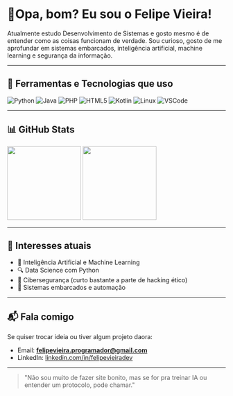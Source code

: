 # 👋Opa, bom? Eu sou o Felipe Vieira!

Atualmente estudo Desenvolvimento de Sistemas e gosto mesmo é de entender como as coisas funcionam de verdade. Sou curioso, gosto de me aprofundar em sistemas embarcados, inteligência artificial, machine learning e segurança da informação.

---

## 🚀 Ferramentas e Tecnologias que uso

![Python](https://img.shields.io/badge/Python-3776AB?style=for-the-badge&logo=python&logoColor=white)
![Java](https://img.shields.io/badge/Java-%23ED8B00.svg?style=for-the-badge&logo=openjdk&logoColor=white)
![PHP](https://img.shields.io/badge/PHP-777BB4?style=for-the-badge&logo=php&logoColor=white)
![HTML5](https://img.shields.io/badge/HTML5-E34F26?style=for-the-badge&logo=html5&logoColor=white)
![Kotlin](https://img.shields.io/badge/Kotlin-7F52FF?style=for-the-badge&logo=kotlin&logoColor=white)
![Linux](https://img.shields.io/badge/Linux-FCC624?style=for-the-badge&logo=linux&logoColor=black)
![VSCode](https://img.shields.io/badge/VS%20Code-007ACC?style=for-the-badge&logo=visual-studio-code&logoColor=white)

---

## 📊 GitHub Stats

<p align="left">
  <img height="170em" src="https://github-readme-stats.vercel.app/api?username=lipedeoliveira&show_icons=true&theme=tokyonight&hide_border=true&include_all_commits=true&count_private=true"/>
  <img height="170em" src="https://github-readme-stats.vercel.app/api/top-langs/?username=lipedeoliveira&layout=compact&langs_count=8&theme=tokyonight&hide_border=true"/>
</p>

---

## 🎯 Interesses atuais

- 🧠 Inteligência Artificial e Machine Learning  
- 🔍 Data Science com Python  
- 🔐 Cibersegurança (curto bastante a parte de hacking ético)  
- 🤖 Sistemas embarcados e automação

---

## 📬 Fala comigo

Se quiser trocar ideia ou tiver algum projeto daora:

- Email: **felipevieira.programador@gmail.com**
- LinkedIn: [linkedin.com/in/felipevieiradev](https://www.linkedin.com/in/felipevieiradev)

---

> "Não sou muito de fazer site bonito, mas se for pra treinar IA ou entender um protocolo, pode chamar."
